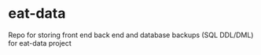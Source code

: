 eat-data
========

Repo for storing front end back end and database backups (SQL DDL/DML) for eat-data project
